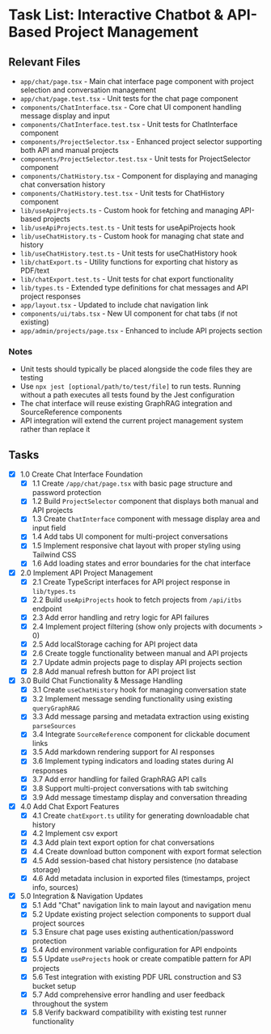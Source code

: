 # Task List: Interactive Chatbot & API-Based Project Management

## Relevant Files

- `app/chat/page.tsx` - Main chat interface page component with project selection and conversation management
- `app/chat/page.test.tsx` - Unit tests for the chat page component
- `components/ChatInterface.tsx` - Core chat UI component handling message display and input
- `components/ChatInterface.test.tsx` - Unit tests for ChatInterface component
- `components/ProjectSelector.tsx` - Enhanced project selector supporting both API and manual projects
- `components/ProjectSelector.test.tsx` - Unit tests for ProjectSelector component
- `components/ChatHistory.tsx` - Component for displaying and managing chat conversation history
- `components/ChatHistory.test.tsx` - Unit tests for ChatHistory component
- `lib/useApiProjects.ts` - Custom hook for fetching and managing API-based projects
- `lib/useApiProjects.test.ts` - Unit tests for useApiProjects hook
- `lib/useChatHistory.ts` - Custom hook for managing chat state and history
- `lib/useChatHistory.test.ts` - Unit tests for useChatHistory hook
- `lib/chatExport.ts` - Utility functions for exporting chat history as PDF/text
- `lib/chatExport.test.ts` - Unit tests for chat export functionality
- `lib/types.ts` - Extended type definitions for chat messages and API project responses
- `app/layout.tsx` - Updated to include chat navigation link
- `components/ui/tabs.tsx` - New UI component for chat tabs (if not existing)
- `app/admin/projects/page.tsx` - Enhanced to include API projects section

### Notes

- Unit tests should typically be placed alongside the code files they are testing
- Use `npx jest [optional/path/to/test/file]` to run tests. Running without a path executes all tests found by the Jest configuration
- The chat interface will reuse existing GraphRAG integration and SourceReference components
- API integration will extend the current project management system rather than replace it

## Tasks

- [x] 1.0 Create Chat Interface Foundation
  - [x] 1.1 Create `/app/chat/page.tsx` with basic page structure and password protection
  - [x] 1.2 Build `ProjectSelector` component that displays both manual and API projects
  - [x] 1.3 Create `ChatInterface` component with message display area and input field
  - [x] 1.4 Add tabs UI component for multi-project conversations
  - [x] 1.5 Implement responsive chat layout with proper styling using Tailwind CSS
  - [x] 1.6 Add loading states and error boundaries for the chat interface

- [x] 2.0 Implement API Project Management
  - [x] 2.1 Create TypeScript interfaces for API project response in `lib/types.ts`
  - [x] 2.2 Build `useApiProjects` hook to fetch projects from `/api/itbs` endpoint
  - [x] 2.3 Add error handling and retry logic for API failures
  - [x] 2.4 Implement project filtering (show only projects with documents > 0)
  - [x] 2.5 Add localStorage caching for API project data
  - [x] 2.6 Create toggle functionality between manual and API projects
  - [x] 2.7 Update admin projects page to display API projects section
  - [x] 2.8 Add manual refresh button for API project list

- [x] 3.0 Build Chat Functionality & Message Handling
  - [x] 3.1 Create `useChatHistory` hook for managing conversation state
  - [x] 3.2 Implement message sending functionality using existing `queryGraphRAG`
  - [x] 3.3 Add message parsing and metadata extraction using existing `parseSources`
  - [x] 3.4 Integrate `SourceReference` component for clickable document links
  - [x] 3.5 Add markdown rendering support for AI responses
  - [x] 3.6 Implement typing indicators and loading states during AI responses
  - [x] 3.7 Add error handling for failed GraphRAG API calls
  - [x] 3.8 Support multi-project conversations with tab switching
  - [x] 3.9 Add message timestamp display and conversation threading

- [x] 4.0 Add Chat Export Features
  - [x] 4.1 Create `chatExport.ts` utility for generating downloadable chat history
  - [x] 4.2 Implement csv export
  - [x] 4.3 Add plain text export option for chat conversations
  - [x] 4.4 Create download button component with export format selection
  - [x] 4.5 Add session-based chat history persistence (no database storage)
  - [x] 4.6 Add metadata inclusion in exported files (timestamps, project info, sources)

- [x] 5.0 Integration & Navigation Updates
  - [x] 5.1 Add "Chat" navigation link to main layout and navigation menu
  - [x] 5.2 Update existing project selection components to support dual project sources
  - [x] 5.3 Ensure chat page uses existing authentication/password protection
  - [x] 5.4 Add environment variable configuration for API endpoints
  - [x] 5.5 Update `useProjects` hook or create compatible pattern for API projects
  - [x] 5.6 Test integration with existing PDF URL construction and S3 bucket setup
  - [x] 5.7 Add comprehensive error handling and user feedback throughout the system
  - [x] 5.8 Verify backward compatibility with existing test runner functionality 